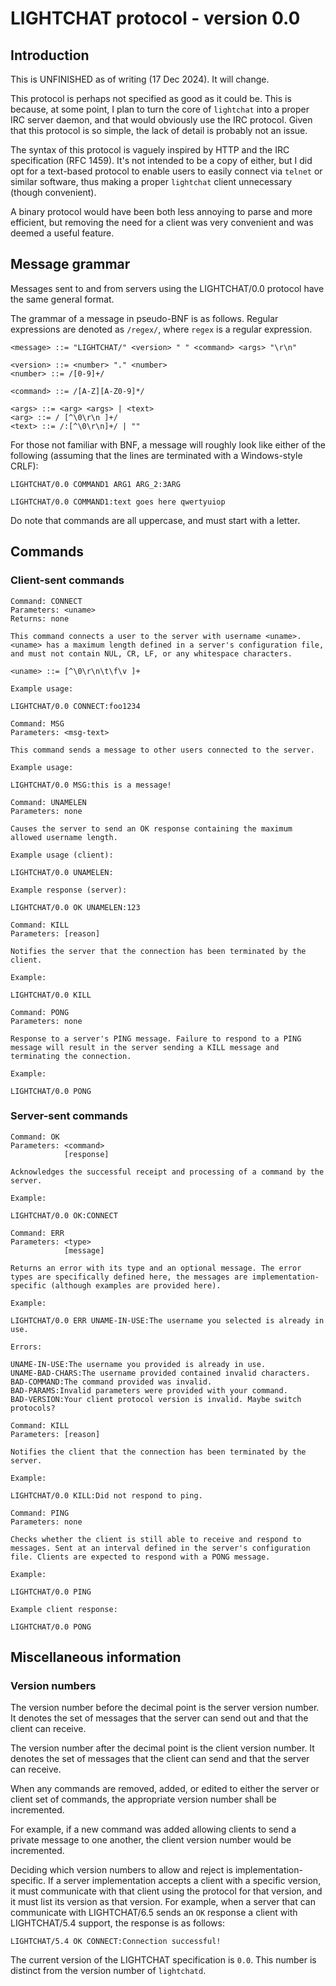 # LIGHTCHAT protocol - version 0.0

## Introduction

This is UNFINISHED as of writing (17 Dec 2024). It will change.

This protocol is perhaps not specified as good as it could be. This is because, at some point, I plan to turn the core of `lightchat` into a proper IRC server daemon, and that would obviously use the IRC protocol. Given that this protocol is so simple, the lack of detail is probably not an issue.

The syntax of this protocol is vaguely inspired by HTTP and the IRC specification (RFC 1459). It's not intended to be a copy of either, but I did opt for a text-based protocol to enable users to easily connect via `telnet` or similar software, thus making a proper `lightchat` client unnecessary (though convenient).

A binary protocol would have been both less annoying to parse and more efficient, but removing the need for a client was very convenient and was deemed a useful feature.

## Message grammar

Messages sent to and from servers using the LIGHTCHAT/0.0 protocol have the same general format. 

The grammar of a message in pseudo-BNF is as follows. Regular expressions are denoted as `/regex/`, where `regex` is a regular expression.

~~~
<message> ::= "LIGHTCHAT/" <version> " " <command> <args> "\r\n"

<version> ::= <number> "." <number>
<number> ::= /[0-9]+/

<command> ::= /[A-Z][A-Z0-9]*/

<args> ::= <arg> <args> | <text>
<arg> ::= / [^\0\r\n ]+/
<text> ::= /:[^\0\r\n]+/ | ""
~~~

For those not familiar with BNF, a message will roughly look like either of the following (assuming that the lines are terminated with a Windows-style CRLF):

~~~
LIGHTCHAT/0.0 COMMAND1 ARG1 ARG_2:3ARG
~~~

~~~
LIGHTCHAT/0.0 COMMAND1:text goes here qwertyuiop
~~~

Do note that commands are all uppercase, and must start with a letter.

## Commands

### Client-sent commands

~~~
Command: CONNECT
Parameters: <uname>
Returns: none

This command connects a user to the server with username <uname>. <uname> has a maximum length defined in a server's configuration file, and must not contain NUL, CR, LF, or any whitespace characters.

<uname> ::= [^\0\r\n\t\f\v ]+

Example usage:

LIGHTCHAT/0.0 CONNECT:foo1234
~~~

~~~
Command: MSG
Parameters: <msg-text>

This command sends a message to other users connected to the server.

Example usage:

LIGHTCHAT/0.0 MSG:this is a message!
~~~

~~~
Command: UNAMELEN
Parameters: none

Causes the server to send an OK response containing the maximum allowed username length.

Example usage (client):

LIGHTCHAT/0.0 UNAMELEN:

Example response (server):

LIGHTCHAT/0.0 OK UNAMELEN:123
~~~

~~~
Command: KILL
Parameters: [reason]

Notifies the server that the connection has been terminated by the client.

Example:

LIGHTCHAT/0.0 KILL
~~~

~~~
Command: PONG
Parameters: none

Response to a server's PING message. Failure to respond to a PING message will result in the server sending a KILL message and terminating the connection.

Example:

LIGHTCHAT/0.0 PONG
~~~

### Server-sent commands

~~~
Command: OK
Parameters: <command>
            [response]

Acknowledges the successful receipt and processing of a command by the server.

Example:

LIGHTCHAT/0.0 OK:CONNECT
~~~

~~~
Command: ERR
Parameters: <type>
            [message]

Returns an error with its type and an optional message. The error types are specifically defined here, the messages are implementation-specific (although examples are provided here).

Example:

LIGHTCHAT/0.0 ERR UNAME-IN-USE:The username you selected is already in use. 

Errors:

UNAME-IN-USE:The username you provided is already in use.
UNAME-BAD-CHARS:The username provided contained invalid characters.
BAD-COMMAND:The command provided was invalid.
BAD-PARAMS:Invalid parameters were provided with your command.
BAD-VERSION:Your client protocol version is invalid. Maybe switch protocols?
~~~

~~~
Command: KILL
Parameters: [reason]

Notifies the client that the connection has been terminated by the server.

Example:

LIGHTCHAT/0.0 KILL:Did not respond to ping.
~~~

~~~
Command: PING
Parameters: none

Checks whether the client is still able to receive and respond to messages. Sent at an interval defined in the server's configuration file. Clients are expected to respond with a PONG message.

Example:

LIGHTCHAT/0.0 PING

Example client response:

LIGHTCHAT/0.0 PONG
~~~

## Miscellaneous information

### Version numbers

The version number before the decimal point is the server version number. It denotes the set of messages that the server can send out and that the client can receive.

The version number after the decimal point is the client version number. It denotes the set of messages that the client can send and that the server can receive.

When any commands are removed, added, or edited to either the server or client set of commands, the appropriate version number shall be incremented. 

For example, if a new command was added allowing clients to send a private message to one another, the client version number would be incremented. 

Deciding which version numbers to allow and reject is implementation-specific. If a server implementation accepts a client with a specific version, it must communicate with that client using the protocol for that version, and it must list its version as that version. For example, when a server that can communicate with LIGHTCHAT/6.5 sends an `OK` response a client with LIGHTCHAT/5.4 support, the response is as follows:

~~~
LIGHTCHAT/5.4 OK CONNECT:Connection successful!
~~~



The current version of the LIGHTCHAT specification is `0.0`. This number is distinct from the version number of `lightchatd`.